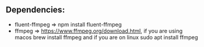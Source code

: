 ## Dependencies:

- fluent-ffmpeg => npm install fluent-ffmpeg
- ffmpeg => https://www.ffmpeg.org/download.html, if you are using macos brew install ffmpeg and if you are on linux sudo apt install ffmpeg
